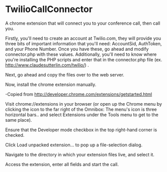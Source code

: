 TwilioCallConnector
===================

A chrome extension that will connect you to your conference call, then call you.

Firstly, you'll need to create an account at Twilio.com, they will provide you three bits of important information that you'll need: AccountSid, AuthToken, and your Phone Number. Once you have these, go ahead and modify connector.php with these values. Additionally, you'll need to know where you're installing the PHP scripts and enter that in the connector.php file (ex. http://www.claudesutterlin.com/twilio/) .

Next, go ahead and copy the files over to the web server.

Now, install the chrome extension manually. 

-Copied from http://developer.chrome.com/extensions/getstarted.html

Visit chrome://extensions in your browser (or open up the Chrome menu by clicking the icon to the far right of the Omnibox: The menu's icon is three horizontal bars.. and select Extensions under the Tools menu to get to the same place).

Ensure that the Developer mode checkbox in the top right-hand corner is checked.

Click Load unpacked extension… to pop up a file-selection dialog.

Navigate to the directory in which your extension files live, and select it.

Access the extension, enter all fields and start the call.